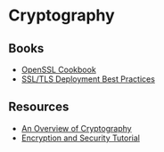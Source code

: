 Cryptography
============


Books
-----

 - [OpenSSL Cookbook](https://www.feistyduck.com/books/openssl-cookbook/)
 - [SSL/TLS Deployment Best Practices](https://www.ssllabs.com/projects/best-practices/)

Resources
---------

 - [An Overview of Cryptography](http://www.garykessler.net/library/crypto.html)
 - [Encryption and Security Tutorial](https://www.cs.auckland.ac.nz/~pgut001/tutorial/)
